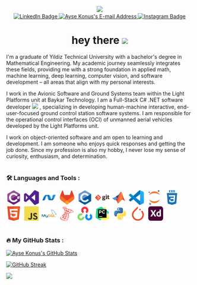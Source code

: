 <div id="header" align="center">
  <img src="https://media1.giphy.com/media/hqU2KkjW5bE2v2Z7Q2/giphy.gif?cid=ecf05e47ic433gmdd299bju6v0mok6pfkq96bzagr204rs4a&ep=v1_gifs_related&rid=giphy.gif&ct=ts" width="200"/>
</div>

<div id="badges" align="center">
  <a href="https://www.linkedin.com/in/aysekonus/">
    <img src="https://img.shields.io/badge/LinkedIn-blue?style=for-the-badge&logo=linkedin&logoColor=white" alt="LinkedIn Badge"/>
  </a>
<a href="mailto:aysekonus@gmail.com" target="_blank" rel="noreferrer"> <img alt="Ayse Konus's E-mail Address" src="https://img.shields.io/badge/E&#8209;mail-D14836?style=for-the-badge&logo=gmail&logoColor=white" /> </a>
  <a href="https://www.instagram.com/ayseekonus/">
    <img src="https://img.shields.io/badge/Instagram-blue?style=for-the-badge&logo=instagram&logoColor=white" alt="Instagram Badge"/>
  </a>
</div>

<h1 align="center">
  hey there <img src="https://media.giphy.com/media/hvRJCLFzcasrR4ia7z/giphy.gif" width="30px"/>
</h1>


I'm a graduate of Yildiz Technical University with a bachelor's degree in Mathematical Engineering. My academic journey seamlessly integrates these fields, providing me with a strong foundation in applied math, machine learning, deep learning, computer vision, and software development – all areas that align with my personal interests.

I work in the Avionic Software and Ground Systems team within the Light Platforms unit at Baykar Technology. I am a Full-Stack C# .NET software developer <img src="https://media.giphy.com/media/WUlplcMpOCEmTGBtBW/giphy.gif" width="30"> , specializing in developing human-machine interactive, end-user-focused ground control station software systems. I am responsible for the operational control interfaces (OCI) of unmanned aerial vehicles developed by the Light Platforms unit.

I work on object-oriented software and am open to learning and development. I am someone who enjoys quick responses and getting the job done. Since my profession is also my hobby, I never lose my sense of curiosity, enthusiasm, and determination.
#
### :hammer_and_wrench: Languages and Tools :
<div>
  <img src="https://github.com/devicons/devicon/blob/master/icons/csharp/csharp-original.svg" title="C#" alt="C#" width="40" height="40"/>&nbsp;
  <img src="https://github.com/devicons/devicon/blob/master/icons/visualstudio/visualstudio-plain.svg" title="VS" alt="VS" width="40" height="40"/>&nbsp;
  <img src="https://github.com/devicons/devicon/blob/master/icons/dot-net/dot-net-original.svg" title=".NET" alt=".NET" width="40" height="40"/>&nbsp;
  <img src="https://github.com/devicons/devicon/blob/master/icons/gitlab/gitlab-original.svg" title="Gitlab" alt="Gitlab" width="40" height="40"/>&nbsp;
  <img src="https://github.com/devicons/devicon/blob/master/icons/c/c-original.svg" title="C" alt="C" width="40" height="40"/>&nbsp;
  <img src="https://github.com/devicons/devicon/blob/master/icons/git/git-original-wordmark.svg" title="Git" **alt="Git" width="40" height="40"/>
  <img src="https://github.com/devicons/devicon/blob/master/icons/matlab/matlab-original.svg" title="MATLAB" alt="MATLAB" width="40" height="40"/>&nbsp;
  <img src="https://github.com/devicons/devicon/blob/master/icons/vscode/vscode-original.svg" title="VSCode"  alt="VSCode" width="40" height="40"/>&nbsp;
  <img src="https://github.com/devicons/devicon/blob/master/icons/jupyter/jupyter-original.svg" title="Jupyter" alt="Jupyter" width="40" height="40"/>&nbsp;
  <img src="https://github.com/devicons/devicon/blob/master/icons/css3/css3-plain-wordmark.svg"  title="CSS3" alt="CSS" width="40" height="40"/>&nbsp;
  <img src="https://github.com/devicons/devicon/blob/master/icons/html5/html5-original.svg" title="HTML5" alt="HTML" width="40" height="40"/>&nbsp;
  <img src="https://github.com/devicons/devicon/blob/master/icons/javascript/javascript-original.svg" title="JavaScript" alt="JavaScript" width="40" height="40"/>&nbsp;
  <img src="https://github.com/devicons/devicon/blob/master/icons/mysql/mysql-original-wordmark.svg" title="MySQL"  alt="MySQL" width="40" height="40"/>&nbsp;
  <img src="https://github.com/devicons/devicon/blob/master/icons/microsoftsqlserver/microsoftsqlserver-plain.svg" title="Microsoft SQL"  alt="Microsoft SQL" width="40" height="40"/>&nbsp;
  <img src="https://github.com/devicons/devicon/blob/master/icons/opencv/opencv-original.svg" title="OpenCV"  alt="OpenCV" width="40" height="40"/>&nbsp;
  <img src="https://github.com/devicons/devicon/blob/master/icons/pycharm/pycharm-original.svg" title="PyCharm"  alt="PyCharm" width="40" height="40"/>&nbsp;
  <img src="https://github.com/devicons/devicon/blob/master/icons/python/python-original.svg" title="Pyhton"  alt="Pyhton" width="40" height="40"/>&nbsp;
  <img src="https://github.com/devicons/devicon/blob/master/icons/pytorch/pytorch-original.svg" title="PyTorch"  alt="PyTorch" width="40" height="40"/>&nbsp;
  <img src="https://github.com/devicons/devicon/blob/master/icons/xd/xd-plain.svg" title="Adobe XD"  alt="Adobe XD" width="40" height="40"/>&nbsp;
</div>

#
### :fire: My GitHub Stats :
<a href="https://github.com/anuraghazra/github-readme-stats"> <img src="https://github-readme-stats.vercel.app/api?username=aysekonus&show_icons=true&border_radius=5&count_private=true&theme=vision-friendly-dark&mode=weekly" alt="Ayse Konus's GitHub Stats" /> </a> 

[![GitHub Streak](https://github-readme-streak-stats.herokuapp.com?user=aysekonus&theme=vision-friendly-dark&border_radius=5&mode=weekly)](https://git.io/streak-stats)

<a href="https://github.com/anuraghazra/github-readme-stats"> <img src="https://github-readme-stats.vercel.app/api/top-langs/?username=aysekonus&layout=compact&theme=vision-friendly-dark&border_radius=5"/></a>

